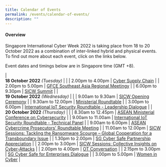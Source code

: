 ```yaml
---
title: Calendar of Events
permalink: /events/calendar-of-events/
description: ""
---
```

#### **Overview**

Singapore International Cyber Week 2022 is taking place from 18 to 20 October 2022 as a combination of inter-linked hybrid and physical events. To find out more about each event, click on the links below.

Event dates and timings below are in Singapore time (GMT +8). 

| <br> **18 October 2022** *(Tuesday)* |                                                                                                |
| 2.00pm to 4.00pm           | [Cyber Supply Chain](/events/18-October-2022/cyber-supply-chain)                                                         |
| 2.00pm to 5.00pm           | [GFCE Southeast Asia Regional Meetingy](/events/18-October-2022/gfce)                                                         |
| 6.00pm to 9.30pm           | [SICW Summit](/events/18-October-2022/sicw-summit)                                                         |
| <br> **19 October 2022** *(Wednesday)* |                                                                                                |
| 9.00am to 9.30am           | [SICW Opening Ceremony](/events/19-October-2022/sicw-opening-ceremony)                                                         |
| 9.30am to 12.00pm           | [Ministerial Roundtable](/events/19-October-2022/ministerial-roundtable) |
| 3.00pm to 6.00pm                | [International IoT Security Roundtable - Leadership Dialogue](/events/19-October-2022/IIOTSRT-leadership-dialogue)                                                          |
| <br> **20 October 2022** *(Thursday)*  |                                                                                                |
| 8.30am to 12.45pm             | [ASEAN Ministerial Conference on Cybersecurity](/events/20-October-2022/amcc)                       |
| 9.00am to 11.00am                | [International IoT Security Roundtable - Technical Panel](/events/20-October-2022/IIOTSRT-technical-panel)                               |
| 9.00am to 6.00pm           | [ASEAN Cybercrime Prosecutors' Roundtable Meeting](/events/20-October-2022/acprm)                                                         |
| 11.00am to 12.00pm           | [SICW Sessions: Tackling the Ransomware Scourge – Global Cooperation for
a Transboundary Issue](/events/20-October-2022/acprm)                                                         |
| 1.30pm to 2.00pm               |  [SG Cyber Safe Partnership Appreciation](/events/20-October-2022/sgcs-partnership-appreciation/)                                                  |
| 2.00pm to 3.00pm               | [SICW Sessions: Collective Insights on Cyber-Attacks](/events/20-October-2022/ot-conversation)                                                  |
| 2.00pm to 4.00pm               | [OT Conversation](/events/20-October-2022/ot-conversation)                                                  |
| 2.15pm to 3.00pm               | [SG Cyber Safe for Enterprises Dialogue](/events/20-October-2022/sgcs-enterprises-dialogue/)                                                  |
| 3.00pm to 5.00pm                 | [Women in Cyber](/events/20-October-2022/women-in-cyber)                                                          |
